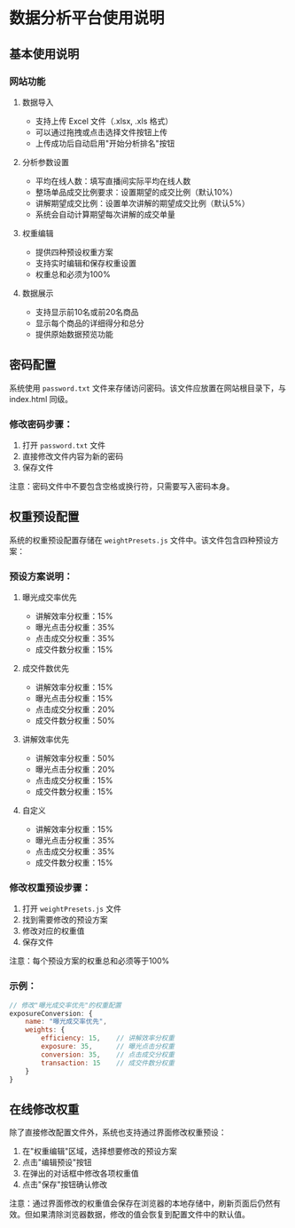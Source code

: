 # 数据分析平台使用说明

## 基本使用说明

### 网站功能
1. 数据导入
   - 支持上传 Excel 文件（.xlsx, .xls 格式）
   - 可以通过拖拽或点击选择文件按钮上传
   - 上传成功后自动启用"开始分析排名"按钮

2. 分析参数设置
   - 平均在线人数：填写直播间实际平均在线人数
   - 整场单品成交比例要求：设置期望的成交比例（默认10%）
   - 讲解期望成交比例：设置单次讲解的期望成交比例（默认5%）
   - 系统会自动计算期望每次讲解的成交单量

3. 权重编辑
   - 提供四种预设权重方案
   - 支持实时编辑和保存权重设置
   - 权重总和必须为100%

4. 数据展示
   - 支持显示前10名或前20名商品
   - 显示每个商品的详细得分和总分
   - 提供原始数据预览功能

## 密码配置

系统使用 `password.txt` 文件来存储访问密码。该文件应放置在网站根目录下，与 index.html 同级。

### 修改密码步骤：
1. 打开 `password.txt` 文件
2. 直接修改文件内容为新的密码
3. 保存文件

注意：密码文件中不要包含空格或换行符，只需要写入密码本身。

## 权重预设配置

系统的权重预设配置存储在 `weightPresets.js` 文件中。该文件包含四种预设方案：

### 预设方案说明：
1. 曝光成交率优先
   - 讲解效率分权重：15%
   - 曝光点击分权重：35%
   - 点击成交分权重：35%
   - 成交件数分权重：15%

2. 成交件数优先
   - 讲解效率分权重：15%
   - 曝光点击分权重：15%
   - 点击成交分权重：20%
   - 成交件数分权重：50%

3. 讲解效率优先
   - 讲解效率分权重：50%
   - 曝光点击分权重：20%
   - 点击成交分权重：15%
   - 成交件数分权重：15%

4. 自定义
   - 讲解效率分权重：15%
   - 曝光点击分权重：35%
   - 点击成交分权重：35%
   - 成交件数分权重：15%

### 修改权重预设步骤：
1. 打开 `weightPresets.js` 文件
2. 找到需要修改的预设方案
3. 修改对应的权重值
4. 保存文件

注意：每个预设方案的权重总和必须等于100%

### 示例：
```javascript
// 修改"曝光成交率优先"的权重配置
exposureConversion: {
    name: "曝光成交率优先",
    weights: {
        efficiency: 15,    // 讲解效率分权重
        exposure: 35,      // 曝光点击分权重
        conversion: 35,    // 点击成交分权重
        transaction: 15    // 成交件数分权重
    }
}
```

## 在线修改权重
除了直接修改配置文件外，系统也支持通过界面修改权重预设：

1. 在"权重编辑"区域，选择想要修改的预设方案
2. 点击"编辑预设"按钮
3. 在弹出的对话框中修改各项权重值
4. 点击"保存"按钮确认修改

注意：通过界面修改的权重值会保存在浏览器的本地存储中，刷新页面后仍然有效。但如果清除浏览器数据，修改的值会恢复到配置文件中的默认值。 